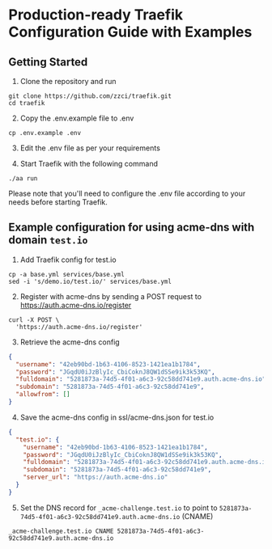 # Production-ready Traefik Configuration Guide with Examples

## Getting Started

1. Clone the repository and run

```
git clone https://github.com/zzci/traefik.git
cd traefik
```

2. Copy the .env.example file to .env

```
cp .env.example .env
```

3. Edit the .env file as per your requirements

4. Start Traefik with the following command

```
./aa run
```

Please note that you'll need to configure the .env file according to your needs before starting Traefik.

## Example configuration for using acme-dns with domain `test.io`

1. Add Traefik config for test.io

```
cp -a base.yml services/base.yml
sed -i 's/demo.io/test.io/' services/base.yml
```

2. Register with acme-dns by sending a POST request to https://auth.acme-dns.io/register

```
curl -X POST \
  'https://auth.acme-dns.io/register'
```

3. Retrieve the acme-dns config

```json
{
  "username": "42eb90bd-1b63-4106-8523-1421ea1b1784",
  "password": "JGqdU0iJzBlyIc_CbiCoknJ8QW1dSSe9ik3k53KQ",
  "fulldomain": "5281873a-74d5-4f01-a6c3-92c58dd741e9.auth.acme-dns.io",
  "subdomain": "5281873a-74d5-4f01-a6c3-92c58dd741e9",
  "allowfrom": []
}
```

4. Save the acme-dns config in ssl/acme-dns.json for test.io

```json
{
  "test.io": {
    "username": "42eb90bd-1b63-4106-8523-1421ea1b1784",
    "password": "JGqdU0iJzBlyIc_CbiCoknJ8QW1dSSe9ik3k53KQ",
    "fulldomain": "5281873a-74d5-4f01-a6c3-92c58dd741e9.auth.acme-dns.io",
    "subdomain": "5281873a-74d5-4f01-a6c3-92c58dd741e9",
    "server_url": "https://auth.acme-dns.io"
  }
}
```

5. Set the DNS record for `_acme-challenge.test.io` to point to `5281873a-74d5-4f01-a6c3-92c58dd741e9.auth.acme-dns.io` (CNAME)

```
_acme-challenge.test.io CNAME 5281873a-74d5-4f01-a6c3-92c58dd741e9.auth.acme-dns.io
```

